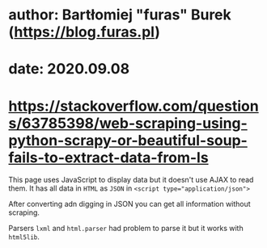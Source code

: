 
# author: Bartłomiej "furas" Burek (https://blog.furas.pl)

# date: 2020.09.08

# https://stackoverflow.com/questions/63785398/web-scraping-using-python-scrapy-or-beautiful-soup-fails-to-extract-data-from-ls


This page uses JavaScript to display data but it doesn't use AJAX to read them.
It has all data in `HTML` as `JSON` in `<script type="application/json">` 

After converting adn digging in JSON you can get all information without scraping.

Parsers `lxml` and `html.parser` had problem to parse it but it works with `html5lib`.
